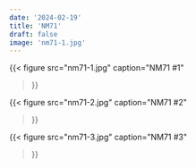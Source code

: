 ```yaml
---
date: '2024-02-19'
title: 'NM71'
draft: false
image: 'nm71-1.jpg'
---
```


{{< figure
  src="nm71-1.jpg"
  caption="NM71 #1"
>}}

{{< figure
  src="nm71-2.jpg"
  caption="NM71 #2"
>}}

{{< figure
  src="nm71-3.jpg"
  caption="NM71 #3"
>}}
